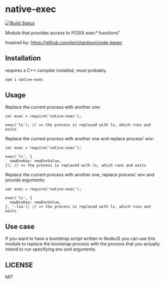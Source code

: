 # native-exec

[![Build Status](https://travis-ci.org/OrKoN/native-exec.svg?branch=master)](https://travis-ci.org/OrKoN/native-exec)

Module that provides access to POSIX exec* functions"

Inspired by: https://github.com/jprichardson/node-kexec

## Installation

requires a C++ compiler installed, most probably.

```sh
npm i native-exec
```

## Usage

Replace the current process with another one:

```
var exec = require('native-exec');

exec('ls'); // => the process is replaced with ls, which runs and exits
```

Replace the current process with another one and replace process' env:

```
var exec = require('native-exec');

exec('ls', {
  newEnvKey: newEnvValue,
}); // => the process is replaced with ls, which runs and exits
```

Replace the current process with another one, replace process' env and provide arguments:

```
var exec = require('native-exec');

exec('ls', {
  newEnvKey: newEnvValue,
}, '-lsa'); // => the process is replaced with ls, which runs and exits
```

## Use case

If you want to have a bootstrap script written in NodeJS you can use this module to replace the bootstrap process with the process that you actually intend to run specifying env and arguments.

## LICENSE

MIT